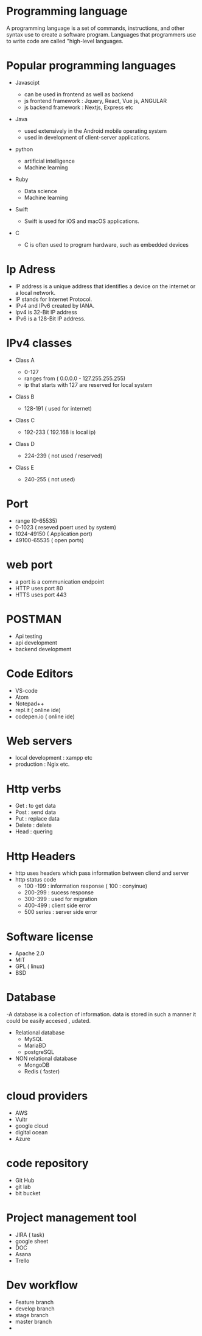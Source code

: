 # Programming language
<p> A programming language is a set of commands, instructions, and other syntax use to create a software program.
Languages that programmers use to write code are called "high-level languages. </P>
  
# Popular programming languages
  - Javascipt
       - can be used in frontend as well as backend
       -  js frontend framework : Jquery, React, Vue js, ANGULAR
       -  js backend  framework  :  Nextjs, Express etc
  - Java
      - used extensively in the Android mobile operating system
      - used in development of client-server applications.
       
       
  - python
      -  artificial intelligence
      -  Machine learning 
  
  
 - Ruby
      - Data science
      - Machine learning
  
 - Swift
     -  Swift is used for iOS and macOS applications. 
      
 - C
      -  C is often used to program hardware, such as embedded devices


# Ip Adress
 - IP address is a unique address that identifies a device on the internet or a local network. 
 - IP stands for Internet Protocol.
 - IPv4 and IPv6 created by IANA.
 - Ipv4 is 32-Bit IP address
 - IPv6 is a 128-Bit IP address.


# IPv4 classes
  - Class A
     - 0-127
     - ranges from ( 0.0.0.0 - 127.255.255.255)
     -  ip that starts with 127 are reserved for local system
  
  - Class B
     -  128-191 ( used for internet)
  
  - Class C
     - 192-233 ( 192.168  is local ip) 
     
 - Class D
    - 224-239 ( not used / reserved)

 - Class E
    -  240-255 ( not used)
    
    
 
 # Port
   - range (0-65535)
   - 0-1023  ( reseved poert used by system)
   - 1024-49150 ( Application port)
   - 49100-65535 ( open ports)
   
 # web port  
  - a port is a communication endpoint
  - HTTP uses port 80
  - HTTS uses port 443
  
 # POSTMAN
  - Api testing
  - api development
  - backend development

# Code Editors
 - VS-code
 - Atom
 - Notepad++
 - repl.it  ( online ide)
  - codepen.io ( online ide)
 
# Web servers
 - local development : xampp etc
 - production   :  Ngix etc.
 
 # Http verbs
   - Get : to get data
   - Post :  send data
   - Put :  replace data
   - Delete : delete 
   - Head : quering
   
 # Http Headers
  - http uses headers which pass information between cliend and server
  - http status code
     - 100 -199 : information response ( 100 : conyinue)
     - 200-299 : sucess response
     - 300-399 : used for migration
     - 400-499 : client side error
     - 500 series : server side error

# Software license
  - Apache 2.0
  - MIT
  - GPL ( linux)
  - BSD
  
  
# Database
 -A database is a collection of information. data is stored in such a manner it could be easily accesed , udated.
 - Relational database
     - MySQL
     - MariaBD
     - postgreSQL
- NON relational database
     - MongoDB
     - Redis ( faster)

# cloud providers
  - AWS
  - Vultr
  - google cloud
  - digital ocean 
  - Azure

# code repository
  - Git Hub
  - git lab
  - bit bucket
  
# Project management tool
  - JIRA ( task)
  - google sheet
  - DOC
  - Asana 
  - Trello


# Dev workflow
  - Feature branch
  - develop branch
  - stage branch
  - master branch 
  -

 
 
 
 
  

